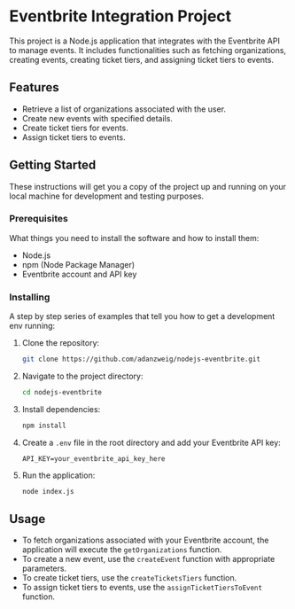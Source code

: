 # Eventbrite Integration Project

This project is a Node.js application that integrates with the Eventbrite API to manage events. It includes functionalities such as fetching organizations, creating events, creating ticket tiers, and assigning ticket tiers to events.

## Features

- Retrieve a list of organizations associated with the user.
- Create new events with specified details.
- Create ticket tiers for events.
- Assign ticket tiers to events.

## Getting Started

These instructions will get you a copy of the project up and running on your local machine for development and testing purposes.

### Prerequisites

What things you need to install the software and how to install them:

- Node.js
- npm (Node Package Manager)
- Eventbrite account and API key

### Installing

A step by step series of examples that tell you how to get a development env running:

1. Clone the repository:
   ```bash
   git clone https://github.com/adanzweig/nodejs-eventbrite.git
   ```

2. Navigate to the project directory:
   ```bash
   cd nodejs-eventbrite
   ```

3. Install dependencies:
   ```bash
   npm install
   ```

4. Create a `.env` file in the root directory and add your Eventbrite API key:
   ```
   API_KEY=your_eventbrite_api_key_here
   ```

5. Run the application:
   ```bash
   node index.js
   ```

## Usage

- To fetch organizations associated with your Eventbrite account, the application will execute the `getOrganizations` function.
- To create a new event, use the `createEvent` function with appropriate parameters.
- To create ticket tiers, use the `createTicketsTiers` function.
- To assign ticket tiers to events, use the `assignTicketTiersToEvent` function.